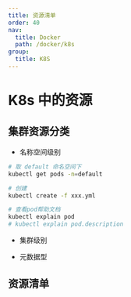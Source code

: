 ```yaml
---
title: 资源清单
order: 40
nav:
  title: Docker
  path: /docker/k8s
group:
  title: K8S
---
```


# K8s 中的资源

## 集群资源分类

- 名称空间级别

```bash
# 取 default 命名空间下
kubectl get pods -n=default

# 创建
kubectl create -f xxx.yml

# 查看pod帮助文档
kubectl explain pod
# kubectl explain pod.description


```

- 集群级别

- 元数据型

## 资源清单
